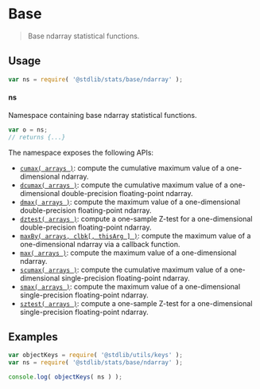 <!--

@license Apache-2.0

Copyright (c) 2025 The Stdlib Authors.

Licensed under the Apache License, Version 2.0 (the "License");
you may not use this file except in compliance with the License.
You may obtain a copy of the License at

   http://www.apache.org/licenses/LICENSE-2.0

Unless required by applicable law or agreed to in writing, software
distributed under the License is distributed on an "AS IS" BASIS,
WITHOUT WARRANTIES OR CONDITIONS OF ANY KIND, either express or implied.
See the License for the specific language governing permissions and
limitations under the License.

-->

# Base

> Base ndarray statistical functions.

<section class="usage">

## Usage

```javascript
var ns = require( '@stdlib/stats/base/ndarray' );
```

#### ns

Namespace containing base ndarray statistical functions.

```javascript
var o = ns;
// returns {...}
```

The namespace exposes the following APIs:

<!-- <toc pattern="*"> -->

<div class="namespace-toc">

-   <span class="signature">[`cumax( arrays )`][@stdlib/stats/base/ndarray/cumax]</span><span class="delimiter">: </span><span class="description">compute the cumulative maximum value of a one-dimensional ndarray.</span>
-   <span class="signature">[`dcumax( arrays )`][@stdlib/stats/base/ndarray/dcumax]</span><span class="delimiter">: </span><span class="description">compute the cumulative maximum value of a one-dimensional double-precision floating-point ndarray.</span>
-   <span class="signature">[`dmax( arrays )`][@stdlib/stats/base/ndarray/dmax]</span><span class="delimiter">: </span><span class="description">compute the maximum value of a one-dimensional double-precision floating-point ndarray.</span>
-   <span class="signature">[`dztest( arrays )`][@stdlib/stats/base/ndarray/dztest]</span><span class="delimiter">: </span><span class="description">compute a one-sample Z-test for a one-dimensional double-precision floating-point ndarray.</span>
-   <span class="signature">[`maxBy( arrays, clbk[, thisArg ] )`][@stdlib/stats/base/ndarray/max-by]</span><span class="delimiter">: </span><span class="description">compute the maximum value of a one-dimensional ndarray via a callback function.</span>
-   <span class="signature">[`max( arrays )`][@stdlib/stats/base/ndarray/max]</span><span class="delimiter">: </span><span class="description">compute the maximum value of a one-dimensional ndarray.</span>
-   <span class="signature">[`scumax( arrays )`][@stdlib/stats/base/ndarray/scumax]</span><span class="delimiter">: </span><span class="description">compute the cumulative maximum value of a one-dimensional single-precision floating-point ndarray.</span>
-   <span class="signature">[`smax( arrays )`][@stdlib/stats/base/ndarray/smax]</span><span class="delimiter">: </span><span class="description">compute the maximum value of a one-dimensional single-precision floating-point ndarray.</span>
-   <span class="signature">[`sztest( arrays )`][@stdlib/stats/base/ndarray/sztest]</span><span class="delimiter">: </span><span class="description">compute a one-sample Z-test for a one-dimensional single-precision floating-point ndarray.</span>

</div>

<!-- </toc> -->

</section>

<!-- /.usage -->

<section class="examples">

## Examples

<!-- TODO: better examples -->

<!-- eslint no-undef: "error" -->

```javascript
var objectKeys = require( '@stdlib/utils/keys' );
var ns = require( '@stdlib/stats/base/ndarray' );

console.log( objectKeys( ns ) );
```

</section>

<!-- /.examples -->

<!-- Section for related `stdlib` packages. Do not manually edit this section, as it is automatically populated. -->

<section class="related">

</section>

<!-- /.related -->

<!-- Section for all links. Make sure to keep an empty line after the `section` element and another before the `/section` close. -->

<section class="links">

<!-- <toc-links> -->

[@stdlib/stats/base/ndarray/cumax]: https://github.com/stdlib-js/stats/tree/main/base/ndarray/cumax

[@stdlib/stats/base/ndarray/dcumax]: https://github.com/stdlib-js/stats/tree/main/base/ndarray/dcumax

[@stdlib/stats/base/ndarray/dmax]: https://github.com/stdlib-js/stats/tree/main/base/ndarray/dmax

[@stdlib/stats/base/ndarray/dztest]: https://github.com/stdlib-js/stats/tree/main/base/ndarray/dztest

[@stdlib/stats/base/ndarray/max-by]: https://github.com/stdlib-js/stats/tree/main/base/ndarray/max-by

[@stdlib/stats/base/ndarray/max]: https://github.com/stdlib-js/stats/tree/main/base/ndarray/max

[@stdlib/stats/base/ndarray/scumax]: https://github.com/stdlib-js/stats/tree/main/base/ndarray/scumax

[@stdlib/stats/base/ndarray/smax]: https://github.com/stdlib-js/stats/tree/main/base/ndarray/smax

[@stdlib/stats/base/ndarray/sztest]: https://github.com/stdlib-js/stats/tree/main/base/ndarray/sztest

<!-- </toc-links> -->

</section>

<!-- /.links -->
